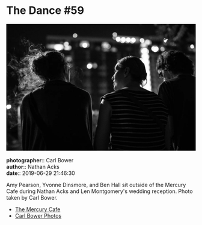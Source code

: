 # The Dance #59

![Amy Pearson, Yvonne Dinsmore, and Ben Hall sit outside of the Mercury Cafe](assets/2019-06-29-set-4-the-dance-59.webp)

**photographer**:: Carl Bower  
**author**:: Nathan Acks  
**date**:: 2019-06-29 21:46:30

Amy Pearson, Yvonne Dinsmore, and Ben Hall sit outside of the Mercury Cafe during Nathan Acks and Len Montgomery's wedding reception. Photo taken by Carl Bower.

* [The Mercury Cafe](http://mercurycafe.com)
* [Carl Bower Photos](https://carlbowerphotos.com)
